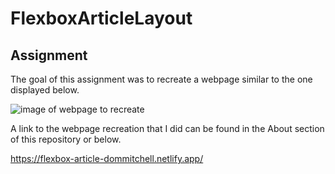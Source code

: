 # FlexboxArticleLayout

## Assignment

The goal of this assignment was to recreate a webpage similar to the one displayed below.

![image of webpage to recreate](https://raw.githubusercontent.com/suncoast-devs/handbook/master/assignments/assets/flexbox-article-layout.png)

A link to the webpage recreation that I did can be found in the About section of this repository or below.

https://flexbox-article-dommitchell.netlify.app/

